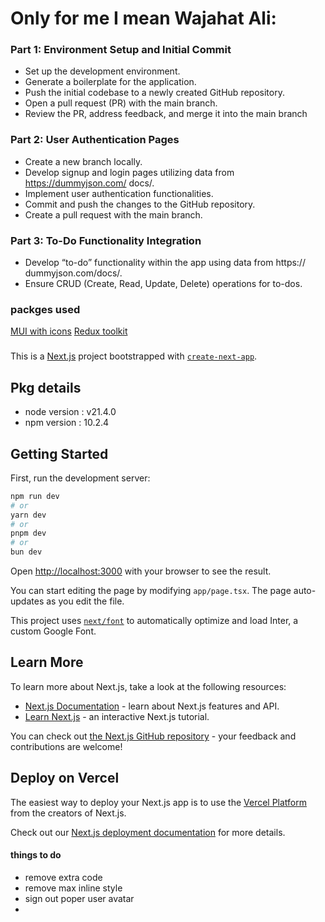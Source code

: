 <!-- should be removed -->
# Only for me I mean Wajahat Ali:

### Part 1: Environment Setup and Initial Commit
  - Set up the development environment.
  - Generate a boilerplate for the application.
  - Push the initial codebase to a newly created GitHub repository.
  - Open a pull request (PR) with the main branch.
  - Review the PR, address feedback, and merge it into the main branch
### Part 2: User Authentication Pages
  - Create a new branch locally.
  - Develop signup and login pages utilizing data from https://dummyjson.com/
docs/.
  - Implement user authentication functionalities.
  - Commit and push the changes to the GitHub repository.
  - Create a pull request with the main branch.

### Part 3: To-Do Functionality Integration
  - Develop “to-do” functionality within the app using data from https://
dummyjson.com/docs/.
  - Ensure CRUD (Create, Read, Update, Delete) operations for to-dos.

### packges used
[MUI with icons](https://mui.com/material-ui/getting-started/installation/)
[Redux toolkit](https://redux-toolkit.js.org/introduction/getting-started)


### 

This is a [Next.js](https://nextjs.org/) project bootstrapped with [`create-next-app`](https://github.com/vercel/next.js/tree/canary/packages/create-next-app).

## Pkg details
- node version : v21.4.0
- npm version : 10.2.4


## Getting Started

First, run the development server:

```bash
npm run dev
# or
yarn dev
# or
pnpm dev
# or
bun dev
```

Open [http://localhost:3000](http://localhost:3000) with your browser to see the result.

You can start editing the page by modifying `app/page.tsx`. The page auto-updates as you edit the file.

This project uses [`next/font`](https://nextjs.org/docs/basic-features/font-optimization) to automatically optimize and load Inter, a custom Google Font.

## Learn More

To learn more about Next.js, take a look at the following resources:

- [Next.js Documentation](https://nextjs.org/docs) - learn about Next.js features and API.
- [Learn Next.js](https://nextjs.org/learn) - an interactive Next.js tutorial.

You can check out [the Next.js GitHub repository](https://github.com/vercel/next.js/) - your feedback and contributions are welcome!

## Deploy on Vercel

The easiest way to deploy your Next.js app is to use the [Vercel Platform](https://vercel.com/new?utm_medium=default-template&filter=next.js&utm_source=create-next-app&utm_campaign=create-next-app-readme) from the creators of Next.js.

Check out our [Next.js deployment documentation](https://nextjs.org/docs/deployment) for more details.

#### things to do 
- remove extra code
- remove max inline style
- sign out poper user avatar
- 